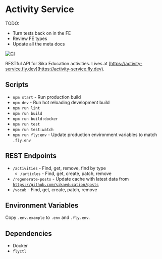 # Activity Service

TODO:

- Turn tests back on in the FE
- Review FE types
- Update all the meta docs

[![CI](https://github.com/sikaeducation/activity-service/actions/workflows/main.yml/badge.svg)](https://github.com/sikaeducation/activity-service/actions/workflows/main.yml)

RESTful API for Sika Education activities. Lives at [https://activity-service.fly.dev](https://activity-service.fly.dev).

## Scripts

- `npm start` - Run production build
- `npm dev` - Run hot reloading development build
- `npm run lint`
- `npm run build`
- `npm run build:docker`
- `npm run test`
- `npm run test:watch`
- `npm run fly:env` - Update production environment variables to match `.fly.env`

## REST Endpoints

- `/activities` - Find, get, remove, find by type
  - `/articles` - Find, get, create, patch, remove
- `/regenerate-posts` - Update cache with latest data from [`https://github.com/sikaeducation/posts`](https://github.com/sikaeducation/posts)
- `/vocab` - Find, get, create, patch, remove

## Environment Variables

Copy `.env.example` to `.env` and `.fly.env`.

## Dependencies

- Docker
- `flyctl`
